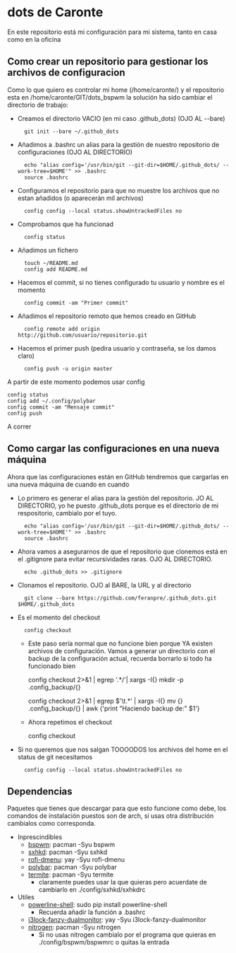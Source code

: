 # dots de Caronte
En este repositorio está mi configuración para mi sistema, tanto en casa como en la oficina

## Como crear un repositorio para gestionar los archivos de configuracion

Como lo que quiero es controlar mi home (/home/caronte/) y el repositorio esta en /home/caronte/GIT/dots_bspwm la solución ha sido cambiar el directorio de trabajo:

* Creamos el directorio VACIO (en mi caso .github_dots) (OJO AL --bare)

        git init --bare ~/.github_dots

* Añadimos a .bashrc un alias para la gestión de nuestro repositorio de configuraciones (OJO AL DIRECTORIO)

        echo "alias config='/usr/bin/git --git-dir=$HOME/.github_dots/ --work-tree=$HOME'" >> .bashrc
        source .bashrc

* Configuramos el repositorio para que no muestre los archivos que no estan añadidos (o aparecerán mil archivos)

        config config --local status.showUntrackedFiles no

* Comprobamos que ha funcionad

		config status

* Añadimos un fichero

		touch ~/README.md
		config add README.md

* Hacemos el commit, si no tienes configurado tu usuario y nombre es el momento

		config commit -am "Primer commit"

* Añadimos el repositorio remoto que hemos creado en GitHub

		config remote add origin http://github.com/usuario/repositorio.git

* Hacemos el primer push (pedira usuario y contraseña, se los damos claro)

        config push -u origin master


A partir de este momento podemos usar config

	config status
	config add ~/.config/polybar
	config commit -am "Mensaje commit"
	config push


A correr

## Como cargar las configuraciones en una nueva máquina

Ahora que las configuraciones están en GitHub tendremos que cargarlas en una nueva máquina de cuando en cuando

* Lo primero es generar el alias para la gestión del repositorio. JO AL DIRECTORIO, yo he puesto .github_dots porque es el directorio de mi respositorio, cambialo por el tuyo.

        echo "alias config='/usr/bin/git --git-dir=$HOME/.github_dots/ --work-tree=$HOME'" >> .bashrc
        source .bashrc

* Ahora vamos a asegurarnos de que el repositorio que clonemos está en el .gitignore para evitar recursividades raras. OJO AL DIRECTORIO.
  
        echo .github_dots >> .gitignore


* Clonamos el repositorio. OJO al BARE, la URL y al directorio
  
        git clone --bare https://github.com/feranpre/.github_dots.git $HOME/.github_dots

* Es el momento del checkout

        config checkout

    * Este paso sería normal que no funcione bien porque YA existen archivos de configuración. Vamos a generar un directorio con el backup de la configuración actual, recuerda borrarlo si todo ha funcionado bien

        config checkout 2>&1 | egrep '.*\/'| xargs -I{} mkdir -p .config_backup/{} 


        config checkout 2>&1 | egrep $'\t.*' | xargs -I{} mv {} .config_backup/{} | awk {'print "Haciendo backup de:" $1'} 

    * Ahora repetimos el checkout
       
        config checkout

* Si no queremos que nos salgan TOOOODOS los archivos del home en el status de git necesitamos
       
        config config --local status.showUntrackedFiles no

## Dependencias

Paquetes que tienes que descargar para que esto funcione como debe, los comandos de instalación puestos son de arch, si usas otra distribución cambialos como corresponda.

* Inprescindibles
	* [bspwm](https://wiki.archlinux.org/index.php/Bspwm): pacman -Syu bspwm
	* [sxhkd](https://wiki.archlinux.org/index.php/Sxhkd): pacman -Syu sxhkd
	* [rofi-dmenu](https://wiki.archlinux.org/index.php/Rofi): yay -Syu rofi-dmenu
	* [polybar](https://wiki.archlinux.org/index.php/Polybar): pacman -Syu polybar
	* [termite](https://github.com/b-ryan/powerline-shell): pacman -Syu termite
		* claramente puedes usar la que quieras pero acuerdate de cambiarlo en ./config/sxhkd/sxhkdrc
* Utiles
	* [powerline-shell](https://github.com/b-ryan/powerline-shell): sudo pip install powerline-shell
    	* Recuerda añadir la función a .bashrc
	* [i3lock-fanzy-dualmonitor](https://aur.archlinux.org/packages/i3lock-fancy-dualmonitors-git/): yay -Syu i3lock-fanzy-dualmonitor
	* [nitrogen](https://wiki.archlinux.org/index.php/Nitrogen): pacman -Syu nitrogen
		* Si no usas nitrogen cambialo por el programa que quieras en ./config/bspwm/bspwmrc o quitas la entrada
